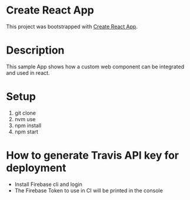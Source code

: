 # Create React App
This project was bootstrapped with [Create React App](https://github.com/facebook/create-react-app).

# Description
This sample App shows how a custom web component can be integrated and used in react.

# Setup
1. git clone
2. nvm use
3. npm install
4. npm start

# How to generate Travis API key for deployment

- Install Firebase cli and login
- The Firebase Token to use in CI will be printed in the console
